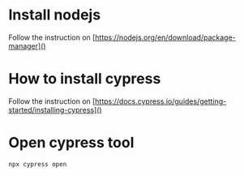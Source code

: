 # Install nodejs

Follow the instruction on [https://nodejs.org/en/download/package-manager]()

# How to install cypress

Follow the instruction on [https://docs.cypress.io/guides/getting-started/installing-cypress]()

# Open cypress tool

```console
npx cypress open
```
